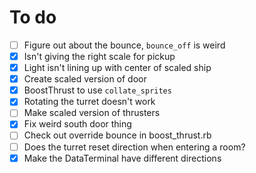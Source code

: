 # To do

- [ ] Figure out about the bounce, `bounce_off` is weird
- [x] Isn't giving the right scale for pickup
- [x] Light isn't lining up with center of scaled ship
- [x] Create scaled version of door
- [x] BoostThrust to use `collate_sprites`
- [x] Rotating the turret doesn't work
- [ ] Make scaled version of thrusters
- [x] Fix weird south door thing
- [ ] Check out override bounce in boost_thrust.rb
- [ ] Does the turret reset direction when entering a room?
- [x] Make the DataTerminal have different directions